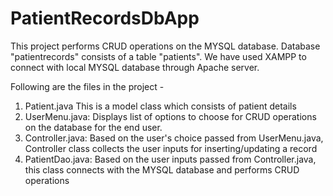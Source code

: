 # PatientRecordsDbApp
This project performs CRUD operations on the MYSQL database.
Database "patientrecords" consists of a table "patients". We have used XAMPP to connect with local MYSQL database through Apache server.

Following are the files in the project - 
1. Patient.java
    This is a model class which consists of patient details
2. UserMenu.java:
    Displays list of options to choose for CRUD operations on the database for the end user. 
3. Controller.java:
    Based on the user's choice passed from UserMenu.java, Controller class collects the user inputs for inserting/updating a record
4. PatientDao.java:
    Based on the user inputs passed from Controller.java, this class connects with the MYSQL database and performs CRUD operations
